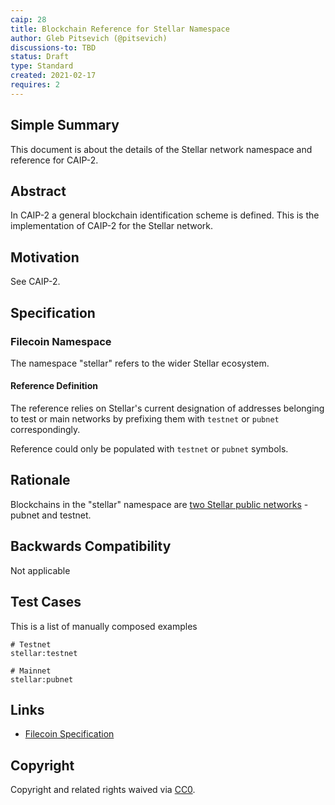 ```yaml
---
caip: 28
title: Blockchain Reference for Stellar Namespace
author: Gleb Pitsevich (@pitsevich)
discussions-to: TBD
status: Draft
type: Standard
created: 2021-02-17
requires: 2
---
```


## Simple Summary

This document is about the details of the Stellar network namespace and reference for CAIP-2.

## Abstract
In CAIP-2 a general blockchain identification scheme is defined. This is the
implementation of CAIP-2 for the Stellar network.

## Motivation
See CAIP-2.

## Specification

### Filecoin Namespace

The namespace "stellar" refers to the wider Stellar ecosystem.

#### Reference Definition

The reference relies on Stellar's current designation of addresses belonging to test or main networks by prefixing them
with `testnet` or `pubnet` correspondingly.

Reference could only be populated with `testnet` or `pubnet` symbols.

## Rationale

Blockchains in the "stellar" namespace are [two Stellar public networks](https://developers.stellar.org/docs/glossary/network-passphrase/) - pubnet and testnet.

## Backwards Compatibility

Not applicable

## Test Cases

This is a list of manually composed examples

```
# Testnet
stellar:testnet

# Mainnet
stellar:pubnet
```

## Links

- [Filecoin Specification](https://developers.stellar.org/docs)

## Copyright

Copyright and related rights waived via [CC0](https://creativecommons.org/publicdomain/zero/1.0/).
